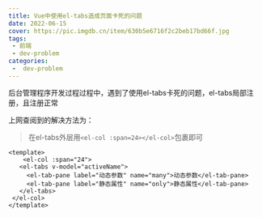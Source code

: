 ```yaml
---
title: Vue中使用el-tabs造成页面卡死的问题
date: 2022-06-15
cover: https://pic.imgdb.cn/item/630b5e6716f2c2beb17bd66f.jpg
tags:
 - 前端
 - dev-problem
categories:
 -  dev-problem
---
```



后台管理程序开发过程过程中，遇到了使用el-tabs卡死的问题，el-tabs局部注册，且注册正常

上网查阅到的解决方法为：

>在el-tabs外层用`<el-col :span=24></el-col>`包裹即可

```vue
<template>
	<el-col :span="24">
   <el-tabs v-model="activeName">
     <el-tab-pane label="动态参数" name="many">动态参数</el-tab-pane>
     <el-tab-pane label="静态属性" name="only">静态属性</el-tab-pane>
   </el-tabs>
 </el-col>
</template>
```


